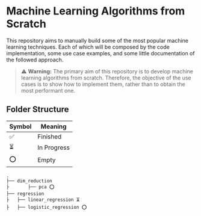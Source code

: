 # Machine Learning Algorithms from Scratch
This repository aims to manually build some of the most popular machine learning techniques.
Each of which will be composed by the code implementation, some use case examples, and some little documentation of the followed approach.

> ⚠️ **Warning:** The primary aim of this repository is to develop machine learning algorithms from scratch. Therefore, the objective of the use cases is to show how to implement them, rather than to obtain the most performant one.

## Folder Structure

 | **Symbol** | **Meaning**          |
 |--------|------------------|
 |   ✅   | Finished         |
 |   ⏳   | In Progress      |
 |   ⭕   | Empty            |

```
.
├── dim_reduction
├       ├── pca ⭕
├── regression
├	├── linear_regression ⏳ 
├	├── logistic_regression ⭕

```

